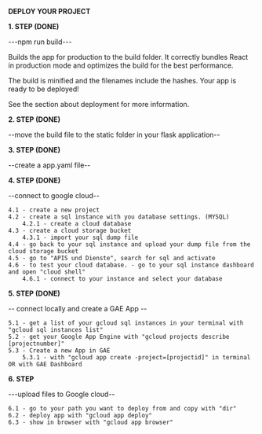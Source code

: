    **DEPLOY YOUR PROJECT**

   **1. STEP (DONE)**

   ---npm run build---

Builds the app for production to the build folder.
It correctly bundles React in production mode and optimizes the build for the best performance.

The build is minified and the filenames include the hashes.
Your app is ready to be deployed!

See the section about deployment for more information.

   **2. STEP (DONE)**

   --move the build file to the static folder in your flask application--

   **3. STEP (DONE)**

   --create a app.yaml file--

   **4. STEP (DONE)**

   --connect to google cloud--

    4.1 - create a new project
    4.2 - create a sql instance with you database settings. (MYSQL)
        4.2.1 - create a cloud database
    4.3 - create a cloud storage bucket
        4.3.1 - import your sql dump file
    4.4 - go back to your sql instance and upload your dump file from the cloud storage bucket
    4.5 - go to "APIS und Dienste", search for sql and activate
    4.6 - to test your cloud database. - go to your sql instance dashboard and open "cloud shell" 
        4.6.1 - connect to your instance and select your database

   **5. STEP (DONE)**

 -- connect locally and create a GAE App --
 
    5.1 - get a list of your gcloud sql instances in your terminal with "gcloud sql instances list" 
    5.2 - get your Google App Engine with "gcloud projects describe [projectnumber]"
    5.3 - Create a new App in GAE
        5.3.1 - with "gcloud app create -project=[projectid]" in terminal OR with GAE Dashboard
        
   **6. STEP**

 ---upload files to Google cloud--
 
    6.1 - go to your path you want to deploy from and copy with "dir"
    6.2 - deploy app with "gcloud app deploy"
    6.3 - show in browser with "gcloud app browser"

     
